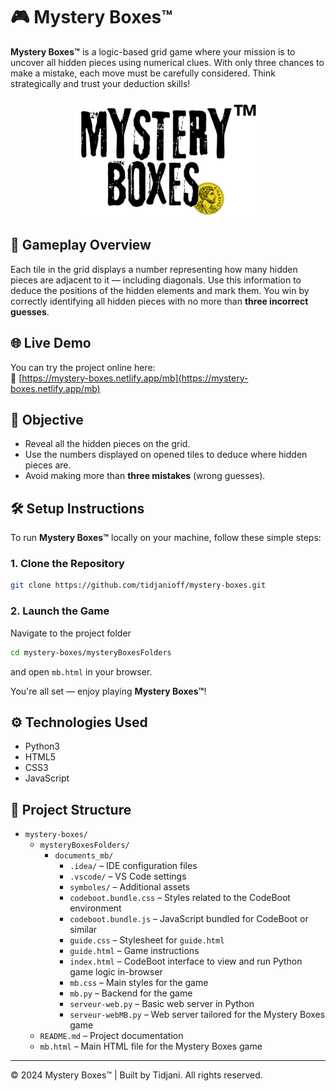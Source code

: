 # 🎮 Mystery Boxes™

**Mystery Boxes™** is a logic-based grid game where your mission is to uncover all hidden pieces using numerical clues. With only three chances to make a mistake, each move must be carefully considered. Think strategically and trust your deduction skills!

<p align="center">
  <img src="mysteryBoxesFolders/documents_mb/symboles/logoWObg.png">
</p>

## 🧠 Gameplay Overview

Each tile in the grid displays a number representing how many hidden pieces are adjacent to it — including diagonals. Use this information to deduce the positions of the hidden elements and mark them. You win by correctly identifying all hidden pieces with no more than **three incorrect guesses**.


## 🌐 Live Demo

You can try the project online here:  
🔗 [https://mystery-boxes.netlify.app/mb](https://mystery-boxes.netlify.app/mb)


## 🎯 Objective

- Reveal all the hidden pieces on the grid.
- Use the numbers displayed on opened tiles to deduce where hidden pieces are.
- Avoid making more than **three mistakes** (wrong guesses).

## 🛠️ Setup Instructions

To run **Mystery Boxes™** locally on your machine, follow these simple steps:


### 1. Clone the Repository
```bash
git clone https://github.com/tidjanioff/mystery-boxes.git
```
### 2. Launch the Game

Navigate to the project folder 

```bash
cd mystery-boxes/mysteryBoxesFolders
```
and open `mb.html` in your browser.

You're all set — enjoy playing **Mystery Boxes™**!



## ⚙️ Technologies Used

- Python3
- HTML5  
- CSS3  
- JavaScript


## 📁 Project Structure

- `mystery-boxes/`
  - `mysteryBoxesFolders/`
    - `documents_mb/`
      - `.idea/` – IDE configuration files
      - `.vscode/` – VS Code settings
      - `symboles/` – Additional assets
      - `codeboot.bundle.css` – Styles related to the CodeBoot environment
      - `codeboot.bundle.js` – JavaScript bundled for CodeBoot or similar
      - `guide.css` – Stylesheet for `guide.html`
      - `guide.html` – Game instructions
      - `index.html` – CodeBoot interface to view and run Python game logic in-browser
      - `mb.css` – Main styles for the game
      - `mb.py` – Backend for the game
      - `serveur-web.py` – Basic web server in Python
      - `serveur-webMB.py` – Web server tailored for the Mystery Boxes game
  - `README.md` – Project documentation
  - `mb.html` – Main HTML file for the Mystery Boxes game

---

© 2024 Mystery Boxes™ | Built by Tidjani. All rights reserved.
